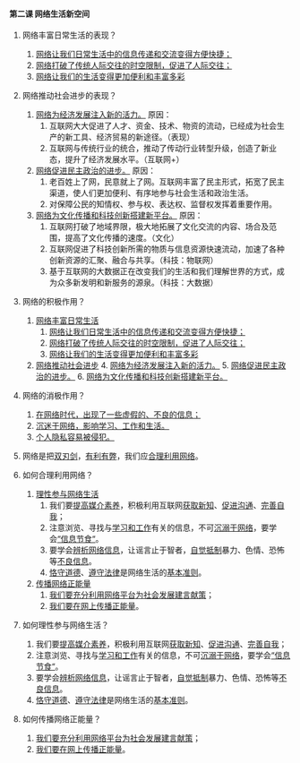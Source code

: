 #### 第二课 网络生活新空间

1. 网络丰富日常生活的表现？
    1. <u>网络让我们日常生活中的信息传递和交流变得方便快捷；</u>
    2. <u>网络打破了传统人际交往的时空限制，促进了人际交往；</u>
    3. <u>网络让我们的生活变得更加便利和丰富多彩</u>
2. 网络推动社会进步的表现？
    1. <u>网络为经济发展注入新的活力。</u> 原因：
        1. 互联网大大促进了人才、资金、技术、物资的流动，已经成为社会生产的新工具、经济贸易的新途径。（表现）
        2. 互联网与传统行业的统合，推动了传动行业转型升级，创造了新业态，提升了经济发展水平。（互联网+）
    2. <u>网络促进民主政治的进步。</u> 原因：
        1. 老百姓上了网，民意就上了网。互联网丰富了民主形式，拓宽了民主渠道，使人们更加便利、有序地参与社会生活和政治生活。
        2. 对保障公民的知情权、参与权、表达权、监督权发挥着重要作用。
    3. <u>网络为文化传播和科技创新搭建新平台。</u> 原因：
        1. 互联网打破了地域界限，极大地拓展了文化交流的内容、场合及范围，提高了文化传播的速度。（文化）
        2. 互联网促进了科技创新所需的物质与信息资源快速流动，加速了各种创新资源的汇聚、融合与共享。（科技：物联网）
        3. 基于互联网的大数据正在改变我们的生活和我们理解世界的方式，成为众多新发明和新服务的源泉。（科技：大数据）
3. 网络的积极作用？
    1. <u>网络丰富日常生活</u>
        1. <u>网络让我们日常生活中的信息传递和交流变得方便快捷；</u>
        2. <u>网络打破了传统人际交往的时空限制，促进了人际交往；</u>
        3. <u>网络让我们的生活变得更加便利和丰富多彩</u>
    2. <u>网络推动社会进步</u>
        4. <u>网络为经济发展注入新的活力。</u>
        5. <u>网络促进民主政治的进步。</u>
        6. <u>网络为文化传播和科技创新搭建新平台。</u>

4. 网络的消极作用？
    1. <u>在网络时代，出现了一些虚假的、不良的信息；</u>
    2. <u>沉迷于网络，影响学习、工作和生活。</u>
    3. <u>个人隐私容易被侵犯。</u>
5. 网络是把<u>双刃剑</u>，<u>有利有弊</u>，我们应<u>合理利用网络</u>。
6. 如何合理利用网络？
    1. <u>理性参与网络生活</u>
        1. 我们要<u>提高媒介素养</u>，积极利用互联网<u>获取新知</u>、<u>促进沟通</u>、<u>完善自我</u>；
        2. 注意浏览、寻找与<u>学习和工作</u>有关的信息，不可<u>沉溺于网络</u>，要学会<u>“信息节食“</u>。
        3. 要学会<u>辨析网络信息</u>，让谣言止于智者，<u>自觉抵制</u>暴力、色情、恐怖等<u>不良信息</u>。
        4. <u>恪守道德</u>、<u>遵守法律</u>是网络生活的<u>基本准则</u>。
    2. <u>传播网络正能量</u>
        1. <u>我们要充分利用网络平台为社会发展建言献策</u>；
        2. <u>我们要在网上传播正能量</u>。
7. 如何理性参与网络生活？
    1. 我们要<u>提高媒介素养</u>，积极利用互联网<u>获取新知</u>、<u>促进沟通</u>、<u>完善自我</u>；
    2. 注意浏览、寻找与<u>学习和工作</u>有关的信息，不可<u>沉溺于网络</u>，要学会<u>“信息节食“</u>。
    3. 要学会<u>辨析网络信息</u>，让谣言止于智者，<u>自觉抵制</u>暴力、色情、恐怖等<u>不良信息</u>。
    4. <u>恪守道德</u>、<u>遵守法律</u>是网络生活的<u>基本准则</u>。
8. 如何传播网络正能量？
    1. <u>我们要充分利用网络平台为社会发展建言献策</u>；
    2. <u>我们要在网上传播正能量</u>。
